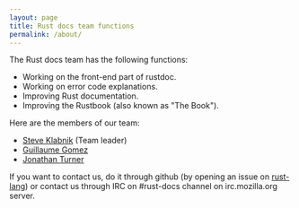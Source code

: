 ```yaml
---
layout: page
title: Rust docs team functions
permalink: /about/
---
```


The Rust docs team has the following functions:

 * Working on the front-end part of rustdoc.
 * Working on error code explanations.
 * Improving Rust documentation.
 * Improving the Rustbook (also known as "The Book").

Here are the members of our team:

 * [Steve Klabnik](https://github.com/steveklabnik) (Team leader)
 * [Guillaume Gomez](https://github.com/GuillaumeGomez)
 * [Jonathan Turner](https://github.com/jonathandturner)

If you want to contact us, do it through github (by opening an issue on [rust-lang](https://github.com/rust-lang/rust)) or contact us through IRC on #rust-docs channel on irc.mozilla.org server.